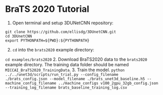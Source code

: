 # BraTS 2020 Tutorial

1. Open terminal and setup 3DUNetCNN repository:
```
git clone https://github.com/ellisdg/3DUnetCNN.git
cd 3DUnetCNN
export PYTHONPATH=${PWD}:${PYTHONPATH}
``` 
2. ```cd``` into the ```brats2020``` example directory:

```cd examples/brats2020``` 
2. Download BraTS2020 data to the ```brats2020``` example directory. 
The training data folder should be named ```MICCAI_BraTS2020_TrainingData```.
3. Train the model.
```python ../../unet3d/scripts/run_trial.py --config_filename ./brats_config.json --model_filename ./brats_unet3d_baseline.h5 --machine_config_filename ../machine_configs v100_2gpu_32gb_config.json --training_log_filename brats_baseline_training_log.csv```